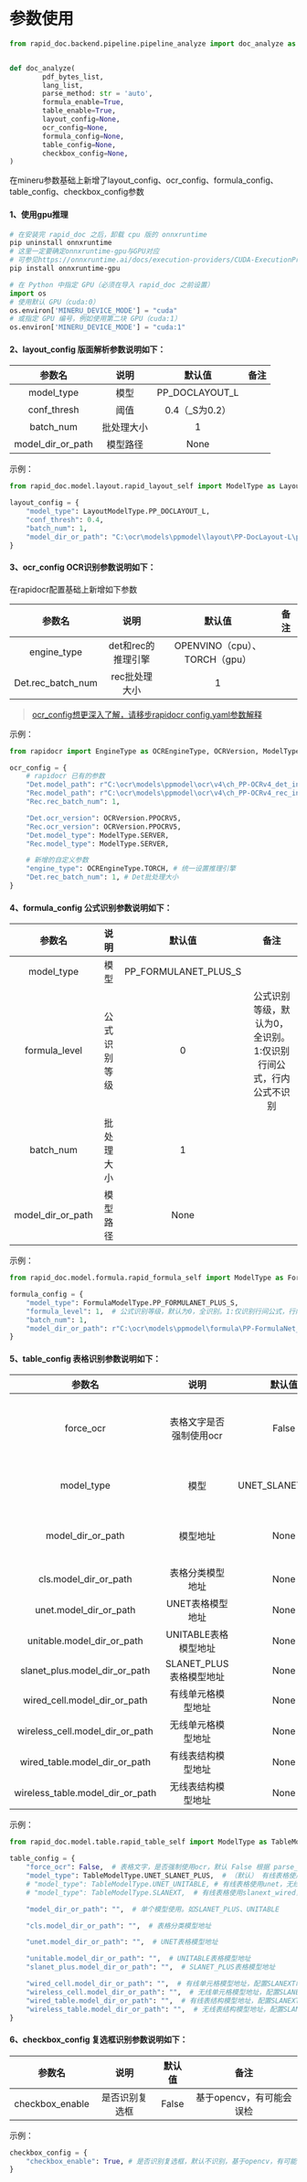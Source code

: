 # 参数使用

```python
from rapid_doc.backend.pipeline.pipeline_analyze import doc_analyze as pipeline_doc_analyze


def doc_analyze(
        pdf_bytes_list,
        lang_list,
        parse_method: str = 'auto',
        formula_enable=True,
        table_enable=True,
        layout_config=None,
        ocr_config=None,
        formula_config=None,
        table_config=None,
        checkbox_config=None,
)
```
在mineru参数基础上新增了layout_config、ocr_config、formula_config、table_config、checkbox_config参数
#### 1、使用gpu推理
```bash
# 在安装完 rapid_doc 之后，卸载 cpu 版的 onnxruntime
pip uninstall onnxruntime
# 这里一定要确定onnxruntime-gpu与GPU对应
# 可参见https://onnxruntime.ai/docs/execution-providers/CUDA-ExecutionProvider.html#requirements
pip install onnxruntime-gpu
```
```python
# 在 Python 中指定 GPU（必须在导入 rapid_doc 之前设置）
import os
# 使用默认 GPU（cuda:0）
os.environ['MINERU_DEVICE_MODE'] = "cuda"
# 或指定 GPU 编号，例如使用第二块 GPU（cuda:1）
os.environ['MINERU_DEVICE_MODE'] = "cuda:1"
```

#### 2、layout_config 版面解析参数说明如下：

|  参数名   |  说明   |      默认值       | 备注 |
| :-------: |:-----:|:--------------:|:--:|
| model_type |  模型   | PP_DOCLAYOUT_L |  |
| conf_thresh  |  阈值   |  0.4（_S为0.2）   |  |
| batch_num | 批处理大小 |       1        |  |
| model_dir_or_path | 模型路径  |      None       |  |
示例：

```python
from rapid_doc.model.layout.rapid_layout_self import ModelType as LayoutModelType

layout_config = {
    "model_type": LayoutModelType.PP_DOCLAYOUT_L,
    "conf_thresh": 0.4,
    "batch_num": 1,
    "model_dir_or_path": "C:\ocr\models\ppmodel\layout\PP-DocLayout-L\pp_doclayout_l.onnx"
}
```

#### 3、ocr_config OCR识别参数说明如下：
在rapidocr配置基础上新增如下参数

|  参数名   |      说明      |                      默认值                       | 备注 |
| :-------: |:------------:|:----------------------------------------------:|:--:|
| engine_type  | det和rec的推理引擎 | OPENVINO（cpu）、TORCH（gpu） |  |
| Det.rec_batch_num |   rec批处理大小   |                       1                        |  |
> [ocr_config想更深入了解，请移步rapidocr config.yaml参数解释](https://rapidai.github.io/RapidOCRDocs/install_usage/api/RapidOCR/)

示例：
```python
from rapidocr import EngineType as OCREngineType, OCRVersion, ModelType

ocr_config = {
    # rapidocr 已有的参数
    "Det.model_path": r"C:\ocr\models\ppmodel\ocr\v4\ch_PP-OCRv4_det_infer\openvino\ch_PP-OCRv4_det_infer.onnx",
    "Rec.model_path": r"C:\ocr\models\ppmodel\ocr\v4\ch_PP-OCRv4_rec_infer\openvino\ch_PP-OCRv4_rec_infer.onnx",
    "Rec.rec_batch_num": 1,

    "Det.ocr_version": OCRVersion.PPOCRV5,
    "Rec.ocr_version": OCRVersion.PPOCRV5,
    "Det.model_type": ModelType.SERVER,
    "Rec.model_type": ModelType.SERVER,

    # 新增的自定义参数
    "engine_type": OCREngineType.TORCH, # 统一设置推理引擎
    "Det.rec_batch_num": 1, # Det批处理大小
}
```

#### 4、formula_config 公式识别参数说明如下：

|  参数名   |  说明   |         默认值          | 备注 |
| :-------: |:-----:|:--------------------:|:--:|
| model_type |  模型   | PP_FORMULANET_PLUS_S |  |
| formula_level  |  公式识别等级   |          0           | 公式识别等级，默认为0，全识别。1:仅识别行间公式，行内公式不识别 |
| batch_num | 批处理大小 |          1           |  |
| model_dir_or_path | 模型路径  |         None         |  |
示例：

```python
from rapid_doc.model.formula.rapid_formula_self import ModelType as FormulaModelType

formula_config = {
    "model_type": FormulaModelType.PP_FORMULANET_PLUS_S,
    "formula_level": 1,  # 公式识别等级，默认为0，全识别。1:仅识别行间公式，行内公式不识别
    "batch_num": 1,
    "model_dir_or_path": r"C:\ocr\models\ppmodel\formula\PP-FormulaNet_plus-S\pp_formulanet_plus_s.onnx",
}
```

#### 5、table_config 表格识别参数说明如下：

|               参数名                |           说明           |         默认值          | 备注 |
|:--------------------------------:|:----------------------:|:--------------------:|:--:|
|            force_ocr            |           表格文字是否强制使用ocr           | False | 根据 parse_method 来判断是否需要ocr还是从pdf中直接提取文本 |
|            model_type            |           模型           | UNET_SLANET_PLUS | 有线表格使用unet，无线表格使用slanet_plus |
|        model_dir_or_path         |          模型地址          |          None           | 单个模型使用。如SLANET_PLUS、UNITABLE |
|      cls.model_dir_or_path       |        表格分类模型地址        |         None           |  |
|      unet.model_dir_or_path      |       UNET表格模型地址       |         None         |  |
|      unitable.model_dir_or_path      |     UNITABLE表格模型地址     |         None         |  |
|      slanet_plus.model_dir_or_path      |   SLANET_PLUS表格模型地址    |         None         |  |
|   wired_cell.model_dir_or_path   | 有线单元格模型地址 |         None         | 配置SLANEXT时使用 |
| wireless_cell.model_dir_or_path  | 无线单元格模型地址 |         None         | 配置SLANEXT时使用 |
|  wired_table.model_dir_or_path   |       有线表结构模型地址        |         None         | 配置SLANEXT时使用 |
| wireless_table.model_dir_or_path |       无线表结构模型地址        |         None         | 配置SLANEXT时使用 |
示例：

```python
from rapid_doc.model.table.rapid_table_self import ModelType as TableModelType

table_config = {
    "force_ocr": False,  # 表格文字，是否强制使用ocr，默认 False 根据 parse_method 来判断是否需要ocr还是从pdf中直接提取文本
    "model_type": TableModelType.UNET_SLANET_PLUS,  # （默认） 有线表格使用unet，无线表格使用slanet_plus
    # "model_type": TableModelType.UNET_UNITABLE, # 有线表格使用unet，无线表格使用unitable
    # "model_type": TableModelType.SLANEXT,  # 有线表格使用slanext_wired，无线表格使用slanext_wireless

    "model_dir_or_path": "",  # 单个模型使用。如SLANET_PLUS、UNITABLE

    "cls.model_dir_or_path": "",  # 表格分类模型地址

    "unet.model_dir_or_path": "",  # UNET表格模型地址

    "unitable.model_dir_or_path": "",  # UNITABLE表格模型地址
    "slanet_plus.model_dir_or_path": "",  # SLANET_PLUS表格模型地址

    "wired_cell.model_dir_or_path": "",  # 有线单元格模型地址，配置SLANEXT时使用
    "wireless_cell.model_dir_or_path": "",  # 无线单元格模型地址，配置SLANEXT时使用
    "wired_table.model_dir_or_path": "",  # 有线表结构模型地址，配置SLANEXT时使用
    "wireless_table.model_dir_or_path": "",  # 无线表结构模型地址，配置SLANEXT时使用
}
```

#### 6、checkbox_config 复选框识别参数说明如下：

|  参数名   |   说明   |  默认值  | 备注 |
| :-------: |:------:|:-----:|:--:|
| checkbox_enable |  是否识别复选框  | False | 基于opencv，有可能会误检 |
示例：
```python
checkbox_config = {
    "checkbox_enable": True, # 是否识别复选框，默认不识别，基于opencv，有可能会误检
}
```

